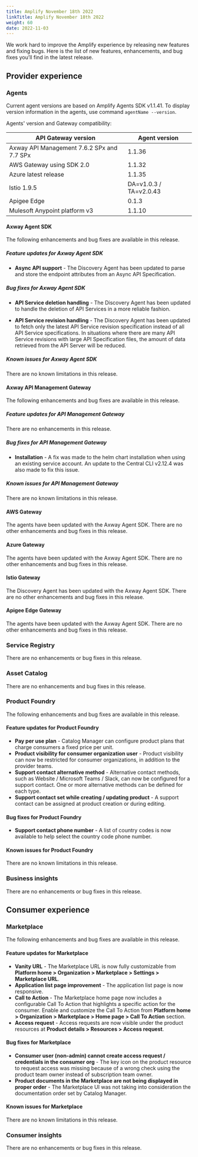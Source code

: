 ```yaml
---
title: Amplify November 18th 2022
linkTitle: Amplify November 18th 2022
weight: 60
date: 2022-11-03
---
```

We work hard to improve the Amplify experience by releasing new features and fixing bugs. Here is the list of new features, enhancements, and bug fixes you’ll find in the latest release.

## Provider experience

### Agents

Current agent versions are based on Amplify Agents SDK v1.1.41. To display version information in the agents, use command `agentName --version`.

Agents' version and Gateway compatibility:

| API Gateway version                        | Agent version        |
|--------------------------------------------|----------------------|
| Axway API Management 7.6.2 SPx and 7.7 SPx | 1.1.36               |
| AWS Gateway using SDK 2.0                  | 1.1.32               |
| Azure latest release                       | 1.1.35               |
| Istio 1.9.5                                | DA=v1.0.3 / TA=v2.0.43 |
| Apigee Edge                                | 0.1.3                |
| Mulesoft Anypoint platform v3              | 1.1.10               |

#### Axway Agent SDK

The following enhancements and bug fixes are available in this release.

##### Feature updates for Axway Agent SDK

* **Async API support** - The Discovery Agent has been updated to parse and store the endpoint attributes from an Async API Specification.

##### Bug fixes for Axway Agent SDK

* **API Service deletion handling** - The Discovery Agent has been updated to handle the deletion of API Services in a more reliable fashion.

* **API Service revision handling** - The Discovery Agent has been updated to fetch only the latest API Service revision specification instead of all API Service specifications. In situations where there are many API Service revisions with large API Specification files, the amount of data retrieved from the API Server will be reduced.

##### Known issues for Axway Agent SDK

There are no known limitations in this release.

#### Axway API Management Gateway

The following enhancements and bug fixes are available in this release.

##### Feature updates for API Management Gateway

There are no enhancements in this release.

##### Bug fixes for API Management Gateway

* **Installation** - A fix was made to the helm chart installation when using an existing service account. An update to the Central CLI v2.12.4 was also made to fix this issue.

##### Known issues for API Management Gateway

There are no known limitations in this release.

#### AWS Gateway

The agents have been updated with the Axway Agent SDK. There are no other enhancements and bug fixes in this release.

#### Azure Gateway

The agents have been updated with the Axway Agent SDK. There are no other enhancements and bug fixes in this release.

#### Istio Gateway

The Discovery Agent has been updated with the Axway Agent SDK. There are no other enhancements and bug fixes in this release.

#### Apigee Edge Gateway

The agents have been updated with the Axway Agent SDK. There are no other enhancements and bug fixes in this release.

### Service Registry

There are no enhancements or bug fixes in this release.

### Asset Catalog

There are no enhancements and bug fixes in this release.

### Product Foundry

The following enhancements and bug fixes are available in this release.

#### Feature updates for Product Foundry

* **Pay per use plan** - Catalog Manager can configure product plans that charge consumers a fixed price per unit.
* **Product visibility for consumer organization user** - Product visibility can now be restricted for consumer organizations, in addition to the provider teams.
* **Support contact alternative method** - Alternative contact methods, such as Website / Microsoft Teams / Slack, can now be configured for a support contact. One or more alternative methods can be defined for each type.
* **Support contact set while creating / updating product** - A support contact can be assigned at product creation or during editing.

#### Bug fixes for Product Foundry

* **Support contact phone number** - A list of country codes is now available to help select the country code phone number.

#### Known issues for Product Foundry

There are no known limitations in this release.

### Business insights

There are no enhancements or bug fixes in this release.

## Consumer experience

### Marketplace

The following enhancements and bug fixes are available in this release.

#### Feature updates for Marketplace

* **Vanity URL** - The Marketplace URL is now fully customizable from **Platform home > Organization > Marketplace > Settings > Marketplace URL**.
* **Application list page improvement** - The application list page is now responsive.
* **Call to Action** - The Marketplace home page now includes a configurable Call To Action that highlights a specific action for the consumer. Enable and customize the Call To Action from **Platform home > Organization > Marketplace > Home page > Call To Action** section.
* **Access request** - Access requests are now visible under the product resources at **Product details > Resources > Access request**.

#### Bug fixes for Marketplace

* **Consumer user (non-admin) cannot create access request / credentials in the consumer org** - The key icon on the product resource to request access was missing because of a wrong check using the product team owner instead of subscription team owner.
* **Product documents in the Marketplace are not being displayed in proper order** - The Marketplace UI was not taking into consideration the documentation order set by Catalog Manager.

#### Known issues for Marketplace

There are no known limitations in this release.

### Consumer insights

There are no enhancements or bug fixes in this release.
